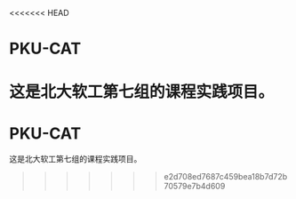 <<<<<<< HEAD
# PKU-CAT
这是北大软工第七组的课程实践项目。
=======
# PKU-CAT
这是北大软工第七组的课程实践项目。
>>>>>>> e2d708ed7687c459bea18b7d72b70579e7b4d609
